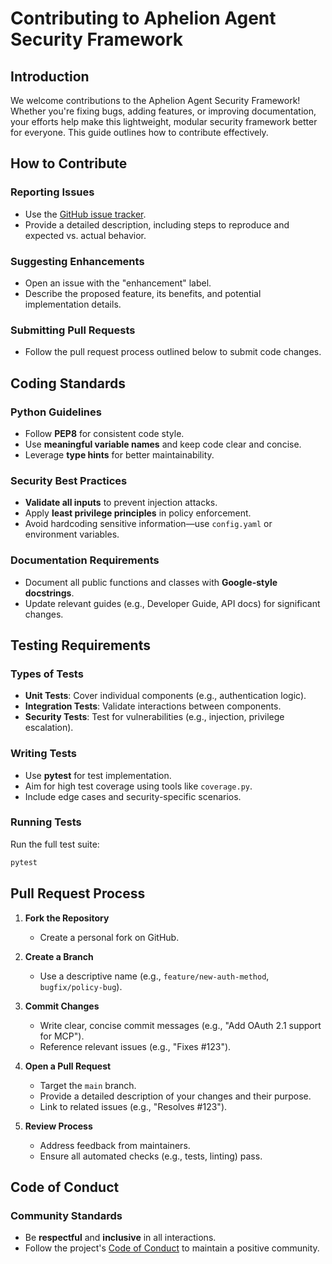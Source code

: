 # Contributing to Aphelion Agent Security Framework

## Introduction

We welcome contributions to the Aphelion Agent Security Framework! Whether you're fixing bugs, adding features, or improving documentation, your efforts help make this lightweight, modular security framework better for everyone. This guide outlines how to contribute effectively.

## How to Contribute

### Reporting Issues

- Use the [GitHub issue tracker](https://github.com/tzervas/aphelion-agent-security-framework/issues).
- Provide a detailed description, including steps to reproduce and expected vs. actual behavior.

### Suggesting Enhancements

- Open an issue with the "enhancement" label.
- Describe the proposed feature, its benefits, and potential implementation details.

### Submitting Pull Requests

- Follow the pull request process outlined below to submit code changes.

## Coding Standards

### Python Guidelines

- Follow **PEP8** for consistent code style.
- Use **meaningful variable names** and keep code clear and concise.
- Leverage **type hints** for better maintainability.

### Security Best Practices

- **Validate all inputs** to prevent injection attacks.
- Apply **least privilege principles** in policy enforcement.
- Avoid hardcoding sensitive information—use `config.yaml` or environment variables.

### Documentation Requirements

- Document all public functions and classes with **Google-style docstrings**.
- Update relevant guides (e.g., Developer Guide, API docs) for significant changes.

## Testing Requirements

### Types of Tests

- **Unit Tests**: Cover individual components (e.g., authentication logic).
- **Integration Tests**: Validate interactions between components.
- **Security Tests**: Test for vulnerabilities (e.g., injection, privilege escalation).

### Writing Tests

- Use **pytest** for test implementation.
- Aim for high test coverage using tools like `coverage.py`.
- Include edge cases and security-specific scenarios.

### Running Tests

Run the full test suite:

```bash
pytest
```

## Pull Request Process

1. **Fork the Repository**
   - Create a personal fork on GitHub.

2. **Create a Branch**
   - Use a descriptive name (e.g., `feature/new-auth-method`, `bugfix/policy-bug`).

3. **Commit Changes**
   - Write clear, concise commit messages (e.g., "Add OAuth 2.1 support for MCP").
   - Reference relevant issues (e.g., "Fixes #123").

4. **Open a Pull Request**
   - Target the `main` branch.
   - Provide a detailed description of your changes and their purpose.
   - Link to related issues (e.g., "Resolves #123").

5. **Review Process**
   - Address feedback from maintainers.
   - Ensure all automated checks (e.g., tests, linting) pass.

## Code of Conduct

### Community Standards

- Be **respectful** and **inclusive** in all interactions.
- Follow the project's [Code of Conduct](CODE_OF_CONDUCT.md) to maintain a positive community.